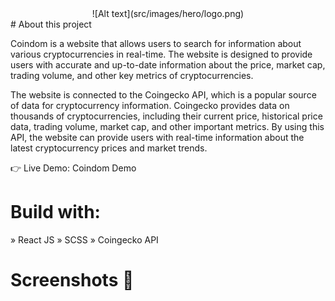
<div align='center'>
![Alt text](src/images/hero/logo.png)
</div>
# About this project 

Coindom is a website that allows users to search for information about various cryptocurrencies in real-time. The website is designed to provide users with accurate and up-to-date information about the price, market cap, trading volume, and other key metrics of cryptocurrencies.

The website is connected to the Coingecko API, which is a popular source of data for cryptocurrency information. Coingecko provides data on thousands of cryptocurrencies, including their current price, historical price data, trading volume, market cap, and other important metrics. By using this API, the website can provide users with real-time information about the latest cryptocurrency prices and market trends.

👉 Live Demo: Coindom Demo

# Build with:
» React JS
» SCSS
» Coingecko API

# Screenshots 📸



